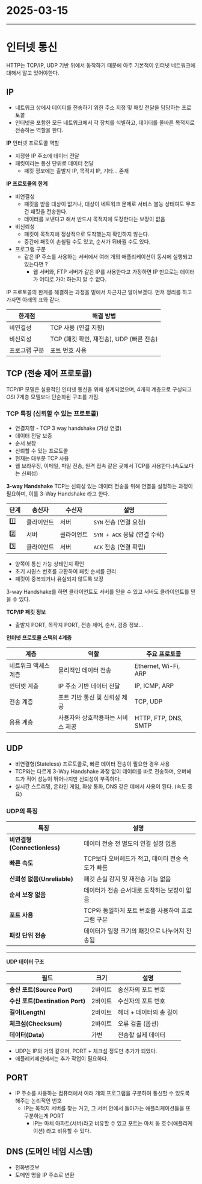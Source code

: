 # 2025-03-15
---

# 인터넷 통신 

HTTP는 TCP/IP, UDP 기반 위에서 동작하기 때문에 아주 기본적이 인터넷 네트워크에 대해서 알고 있어야한다.

## IP
- 네트워크 상에서 데이터를 전송하기 위한 주소 지정 및 패킷 전달을 담당하는 프로토콜
- 인터넷을 포함한 모든 네트워크에서 각 장치를 식별하고, 데이터를 올바른 목적지로 전송하는 역할을 한다. 

**IP** 인터넷 프로토콜 역할 
- 지정한 IP 주소에 데이터 전달 
- 패킷이라는 통신 단위로 데이터 전달
  - 패킷 정보에는 출발지 IP, 목적지 IP, 기타... 존재 

**IP 프로토콜의 한계**
- 비연결성
  - 패킷을 받을 대상이 없거나, 대상이 네트워크 문제로 서비스 불능 상태여도 무조건 패킷을 전송한다.
  - 데이터를 보낸다고 해서 반드시 목적지에 도장한다는 보장이 없음
- 비신뢰성
  - 패킷이 목적지에 정상적으로 도착했는지 확인하지 않는다.
  - 중간에 패킷이 손쇨될 수도 있고, 순서가 뒤바뀔 수도 있다.
- 프로그램 구분
  - 같은 IP 주소를 사용하는 서버에서 여러 개의 애플리케이션이 동시에 실행되고 있는다면 ? 
    - 웹 서버와, FTP 서버가 같은 IP를 사용한다고 가정하면 IP 만으로는 데이터가 어디로 가야 하는지 알 수 없다.

IP 프로토콜의 한계를 해결하는 과정을 밑에서 차근차근 알아보겠다. 먼저 정리를 하고가자면 아래의 표와 같다.

| 한계점 | 해결 방법 |
|--------|----------|
| 비연결성 | TCP 사용 (연결 지향) |
| 비신뢰성 | TCP (패킷 확인, 재전송), UDP (빠른 전송) |
| 프로그램 구분 | 포트 번호 사용 |


## TCP (전송 제어 프로토콜)
TCP/IP 모델은 실용적인 인터넷 통신을 위해 설계되었으며, 4개츼 계층으로 구성되고 OSI 7계층 모델보다 단순화된 구조를 가짐. <br/>

### TCP 특징 (신뢰할 수 있는 프로토콜)
- 연결지향 - TCP 3 way handshake (가상 연결)
- 데이터 전달 보증
- 순서 보장
- 신뢰할 수 있는 프로토콜
- 현재는 대부분 TCP 사용 
- 웹 브라우징, 이메일, 파일 전송, 원격 접속 같은 곳에서 TCP를 사용한다.(속도보다는 신뢰성)

**3-way Handshake**
TCP는 신뢰성 있는 데이터 전송을 위해 연결을 설정하는 과정이 필요하며, 이를 3-Way Handshake 라고 한다.

| 단계 | 송신자 | 수신자 | 설명 |
|------|--------|--------|------|
| 1️⃣ | 클라이언트 | 서버 | `SYN` 전송 (연결 요청) |
| 2️⃣ | 서버 | 클라이언트 | `SYN + ACK` 응답 (연결 수락) |
| 3️⃣ | 클라이언트 | 서버 | `ACK` 전송 (연결 확립) |

- 양쪽이 통신 가능 상태인지 확인
- 초기 시퀀스 번호를 교환하여 패킷 순서를 관리
- 패킷이 중복되거나 유실되지 않도록 보장 

3-way Handshake를 하면 클라이언트도 서버를 믿을 수 있고 서버도 클라이언트를 믿을 수 있다. 

**TCP/IP 패킷 정보**
- 출발지 PORT, 목작지 PORT, 전송 제어, 순서, 검증 정보...

**인터넷 프로토콜 스택의 4계층** 

| 계층 | 역할 | 주요 프로토콜 |
|------|------|--------------|
| 네트워크 액세스 계층 | 물리적인 데이터 전송 | Ethernet, Wi-Fi, ARP |
| 인터넷 계층 | IP 주소 기반 데이터 전달 | IP, ICMP, ARP |
| 전송 계층 | 포트 기반 통신 및 신뢰성 제공 | TCP, UDP |
| 응용 계층 | 사용자와 상호작용하는 서비스 제공 | HTTP, FTP, DNS, SMTP |

## UDP
- 비연결형(Stateless) 프로토콜로, 빠른 데이터 전송이 필요한 경우 사용 
- TCP와는 다르게 3-Way Handshake 과정 없이 데이터를 바로 전송하며, 오버헤드가 적어 성능이 뛰어나지만 신뢰성이 부족하다.
- 실시간 스트리밍, 온라인 게임, 화상 통화, DNS 같은 데에서 사용이 된다. (속도 중요)

### UDP의 특징

| 특징 | 설명 |
|------|------|
| **비연결형(Connectionless)** | 데이터 전송 전 별도의 연결 설정 없음 |
| **빠른 속도** | TCP보다 오버헤드가 적고, 데이터 전송 속도가 빠름 |
| **신뢰성 없음(Unreliable)** | 패킷 손실 감지 및 재전송 기능 없음 |
| **순서 보장 없음** | 데이터가 전송 순서대로 도착하는 보장이 없음 |
| **포트 사용** | TCP와 동일하게 포트 번호를 사용하여 프로그램 구분 |
| **패킷 단위 전송** | 데이터가 일정 크기의 패킷으로 나누어져 전송됨 |
---

**UDP 데이터 구조**

| 필드 | 크기 | 설명 |
|------|------|------|
| **송신 포트(Source Port)** | 2바이트 | 송신자의 포트 번호 |
| **수신 포트(Destination Port)** | 2바이트 | 수신자의 포트 번호 |
| **길이(Length)** | 2바이트 | 헤더 + 데이터의 총 길이 |
| **체크섬(Checksum)** | 2바이트 | 오류 검출 (옵션) |
| **데이터(Data)** | 가변 | 전송할 실제 데이터 |

- UDP는 IP와 거의 같으며, PORT + 체크섬 정도만 추가가 되었다.
- 애플레키에션에서는 추가 작업이 필요하다.

## PORT 
- IP 주소를 사용하는 컴퓨터에서 여러 개의 프로그램을 구분하여 통신할 수 있도록 해주는 논리적인 번호 
  - IP는 목적지 서버를 찾는 거고, 그 서버 안에서 돌아가는 애플리케이션들을 또 구분하는게 PORT 
    - IP는 마치 아파트(서버)라고 비유할 수 있고 포트는 마치 동 호수(애플리케이션) 라고 비유할 수 있다. 

## DNS (도메인 네임 시스템)
- 전화번호부
- 도메인 명을 IP 주소로 변환 

